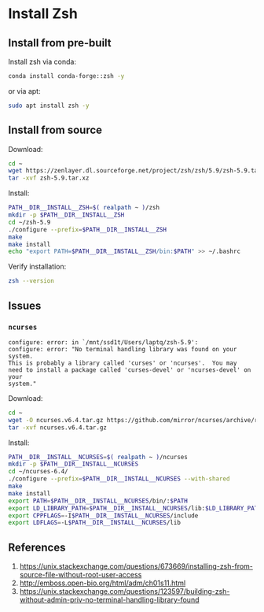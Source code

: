 # Install Zsh

## Install from pre-built

Install zsh via conda:
```bash
conda install conda-forge::zsh -y
```
or via apt:
```bash
sudo apt install zsh -y
```

## Install from source

Download:
```bash
cd ~
wget https://zenlayer.dl.sourceforge.net/project/zsh/zsh/5.9/zsh-5.9.tar.xz
tar -xvf zsh-5.9.tar.xz
```

Install:
```bash
PATH__DIR__INSTALL__ZSH=$( realpath ~ )/zsh
mkdir -p $PATH__DIR__INSTALL__ZSH
cd ~/zsh-5.9
./configure --prefix=$PATH__DIR__INSTALL__ZSH
make
make install
echo "export PATH=$PATH__DIR__INSTALL__ZSH/bin:$PATH" >> ~/.bashrc
```


Verify installation:
```bash
zsh --version
```

## Issues

### `ncurses`

```
configure: error: in `/mnt/ssd1t/Users/laptq/zsh-5.9':
configure: error: "No terminal handling library was found on your system.
This is probably a library called 'curses' or 'ncurses'.  You may
need to install a package called 'curses-devel' or 'ncurses-devel' on your
system."
```

Download:
```bash
cd ~
wget -O ncurses.v6.4.tar.gz https://github.com/mirror/ncurses/archive/refs/tags/v6.4.tar.gz
tar -xvf ncurses.v6.4.tar.gz
```

Install:
```bash
PATH__DIR__INSTALL__NCURSES=$( realpath ~ )/ncurses
mkdir -p $PATH__DIR__INSTALL__NCURSES
cd ~/ncurses-6.4/
./configure --prefix=$PATH__DIR__INSTALL__NCURSES --with-shared
make
make install
export PATH=$PATH__DIR__INSTALL__NCURSES/bin/:$PATH
export LD_LIBRARY_PATH=$PATH__DIR__INSTALL__NCURSES/lib:$LD_LIBRARY_PATH
export CPPFLAGS=-I$PATH__DIR__INSTALL__NCURSES/include
export LDFLAGS=-L$PATH__DIR__INSTALL__NCURSES/lib
```

## References

1. https://unix.stackexchange.com/questions/673669/installing-zsh-from-source-file-without-root-user-access
2. http://emboss.open-bio.org/html/adm/ch01s11.html
3. https://unix.stackexchange.com/questions/123597/building-zsh-without-admin-priv-no-terminal-handling-library-found
